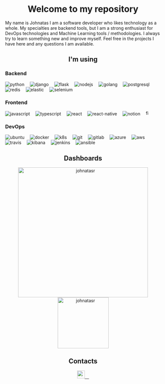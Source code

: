 <h1 align="center">Welcome to my repository</h1>


<p>My name is Johnatas I am a software developer who likes technology as a whole. My specialties are backend tools, but I am a strong enthusiast for DevOps technologies and Machine Learning tools / methodologies. I always try to learn something new and improve myself. Feel free in the projects I have here and any questions I am available.</p>


<div align="left">
<!-- ********************************* Tenho experiência ******************************************** -->
 <h2 align="center">I'm using</h2>
  <div>
    <h3>Backend</h3>
        <img src="https://img.icons8.com/color/30/000000/python.png" title="python"/>&ensp;&ensp;
        <img src="https://img.icons8.com/color/30/000000/django.png" title="django"/>&ensp;&ensp;
        <img src="https://img.icons8.com/fluent/30/000000/flask.png" title="flask"/>&ensp;&ensp;
        <img src="https://img.icons8.com/color/30/000000/nodejs.png" title="nodejs"/>&ensp;&ensp;
        <img src="https://img.icons8.com/color/30/000000/golang.png" title="golang"/>&ensp;&ensp;
        <img src="https://img.icons8.com/color/30/000000/postgreesql.png" title="postgresql">&ensp;&ensp;
        <img src="https://img.icons8.com/color/30/000000/redis.png" title="redis">&ensp;&ensp;
        <img src="https://img.icons8.com/color/30/000000/elasticsearch.png" title="elastic">&ensp;&ensp;
        <img src="https://img.icons8.com/fluent/30/000000/selenium-test-automation.png" title="selenium">&ensp;&ensp;
  </div>
  
  <div>
    <h3>Frontend</h3>
        <img src="https://img.icons8.com/color/30/000000/javascript.png" title="javascript"/>&ensp;&ensp;
        <img src="https://img.icons8.com/color/30/000000/typescript.png" title="typescript"/>&ensp;&ensp;
        <img src="https://img.icons8.com/plasticine/30/000000/react.png" title="react"/>&ensp;&ensp;
        <img src="https://img.icons8.com/nolan/30/react-native.png" title="react-native"/>&ensp;&ensp;
        <img src="https://img.icons8.com/color/30/000000/notion.png" title="notion"/>&ensp;&ensp;
        <img src="https://cdn.worldvectorlogo.com/logos/figma-1.svg" width="16px" title="figma">&ensp;&ensp;
  </div>
  
  <div>
    <h3>DevOps</h3>
        <img src="https://img.icons8.com/color/30/000000/ubuntu.png" title="ubuntu"/>&ensp;&ensp;
        <img src="https://img.icons8.com/dusk/30/000000/docker.png" title="docker"/>&ensp;&ensp;
        <img src="https://img.icons8.com/color/30/000000/kubernetes.png" title="k8s"/>&ensp;&ensp;
        <img src="https://img.icons8.com/color/30/000000/git.png" title="git"/>&ensp;&ensp;
        <img src="https://img.icons8.com/color/30/000000/gitlab.png" title="gitlab"/>&ensp;&ensp;
        <img src="https://img.icons8.com/color/30/000000/azure-1.png" title="azure"/>&ensp;&ensp;
        <img src="https://img.icons8.com/color/30/000000/amazon-web-services.png" title="aws"/>&ensp;&ensp;
        <img src="https://img.icons8.com/color/30/000000/travis-ci.png" title="travis"/>&ensp;&ensp;
        <img src="https://img.icons8.com/color/30/000000/kibana.png" title="kibana"/>&ensp;&ensp;
        <img src="https://img.icons8.com/color/30/000000/jenkins.png" title="jenkins"/>&ensp;&ensp;
        <img src="https://img.icons8.com/color/30/000000/ansible.png" title="ansible"/>&ensp;&ensp;
  </div>
  
</div>


<div align="center">

  <h2 align="center">Dashboards</h2>

  <img src="https://github-readme-stats.vercel.app/api?username=johnatasr&count_private=true&show_icons=true&text_color=4654A3&title_color=F95B3D&bg_color=181925&icon_color=F95B3D" alt="johnatasr" width="420" align="center"/> 
  <img src="https://github-readme-stats.vercel.app/api/top-langs/?username=johnatasr&&langs_count=8&layout=compact&text_color=4654A3&title_color=F95B3D&bg_color=181925&icon_color=F95B3D" alt="johnatasr" height="165" align="center"/>


</div>
 
<div align="center">
  <h2>Contacts</h2>
  <a href="https://www.linkedin.com/in/johnatas-rabelo-690579117/" target="blank"><img src="https://image.flaticon.com/icons/png/512/174/174857.png" width="25px">&ensp;&ensp;</a>
</div>

